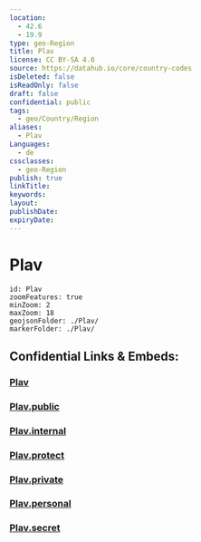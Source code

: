 ```yaml
---
location:
  - 42.6
  - 19.9
type: geo-Region
title: Plav
license: CC BY-SA 4.0
source: https://datahub.io/core/country-codes
isDeleted: false
isReadOnly: false
draft: false
confidential: public
tags:
  - geo/Country/Region
aliases:
  - Plav
Languages:
  - de
cssclasses:
  - geo-Region
publish: true
linkTitle:
keywords:
layout:
publishDate:
expiryDate:
---
```


# Plav

```leaflet
id: Plav
zoomFeatures: true 
minZoom: 2 
maxZoom: 18
geojsonFolder: ./Plav/
markerFolder: ./Plav/
```


## Confidential Links & Embeds: 

### [Plav](/_Standards/Earth/Continent/Europe/Europe~South/Montenegro/Municipalities~Montenegro/Plav.md) 

### [Plav.public](/_public/Earth/Continent/Europe/Europe~South/Montenegro/Municipalities~Montenegro/Plav.public.md) 

### [Plav.internal](/_internal/Earth/Continent/Europe/Europe~South/Montenegro/Municipalities~Montenegro/Plav.internal.md) 

### [Plav.protect](/_protect/Earth/Continent/Europe/Europe~South/Montenegro/Municipalities~Montenegro/Plav.protect.md) 

### [Plav.private](/_private/Earth/Continent/Europe/Europe~South/Montenegro/Municipalities~Montenegro/Plav.private.md) 

### [Plav.personal](/_personal/Earth/Continent/Europe/Europe~South/Montenegro/Municipalities~Montenegro/Plav.personal.md) 

### [Plav.secret](/_secret/Earth/Continent/Europe/Europe~South/Montenegro/Municipalities~Montenegro/Plav.secret.md)

